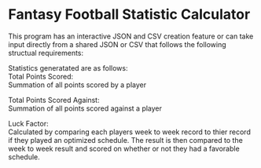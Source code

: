 # Fantasy Football Statistic Calculator

This program has an interactive JSON and CSV creation feature or can take input directly from a shared JSON or CSV that follows 
the following structual requirements:  

Statistics generatated are as follows:  
Total Points Scored:  
Summation of all points scored by a player  

Total Points Scored Against:  
Summation of all points scored against a player  

Luck Factor:  
Calculated by comparing each players week to week record to thier record if they played an optimized schedule. The result is then compared to the week to week result and scored on whether or not they had a favorable schedule.  
